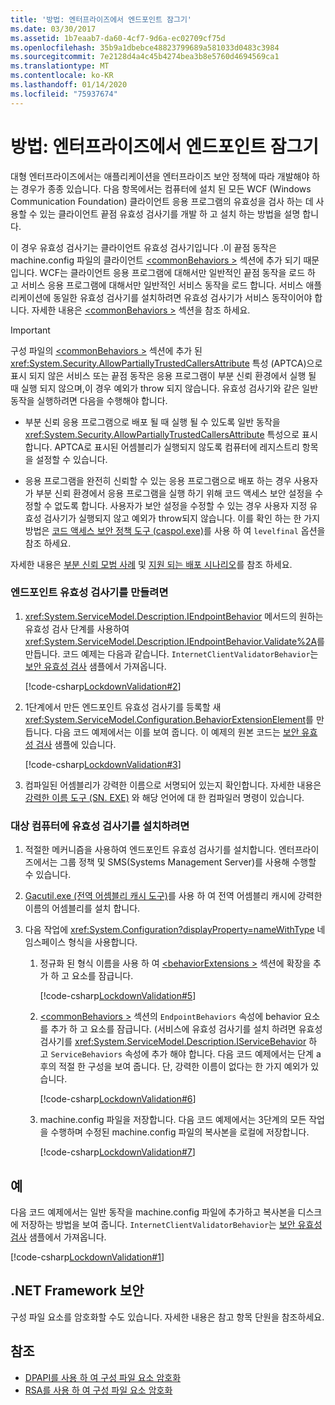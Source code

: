 ```yaml
---
title: '방법: 엔터프라이즈에서 엔드포인트 잠그기'
ms.date: 03/30/2017
ms.assetid: 1b7eaab7-da60-4cf7-9d6a-ec02709cf75d
ms.openlocfilehash: 35b9a1dbebce48823799689a581033d0483c3984
ms.sourcegitcommit: 7e2128d4a4c45b4274bea3b8e5760d4694569ca1
ms.translationtype: MT
ms.contentlocale: ko-KR
ms.lasthandoff: 01/14/2020
ms.locfileid: "75937674"
---
```

# <a name="how-to-lock-down-endpoints-in-the-enterprise"></a>방법: 엔터프라이즈에서 엔드포인트 잠그기

대형 엔터프라이즈에서는 애플리케이션을 엔터프라이즈 보안 정책에 따라 개발해야 하는 경우가 종종 있습니다. 다음 항목에서는 컴퓨터에 설치 된 모든 WCF (Windows Communication Foundation) 클라이언트 응용 프로그램의 유효성을 검사 하는 데 사용할 수 있는 클라이언트 끝점 유효성 검사기를 개발 하 고 설치 하는 방법을 설명 합니다.

이 경우 유효성 검사기는 클라이언트 유효성 검사기입니다 .이 끝점 동작은 machine.config 파일의 클라이언트 [\<commonBehaviors >](../../configure-apps/file-schema/wcf/commonbehaviors.md) 섹션에 추가 되기 때문입니다. WCF는 클라이언트 응용 프로그램에 대해서만 일반적인 끝점 동작을 로드 하 고 서비스 응용 프로그램에 대해서만 일반적인 서비스 동작을 로드 합니다. 서비스 애플리케이션에 동일한 유효성 검사기를 설치하려면 유효성 검사기가 서비스 동작이어야 합니다. 자세한 내용은 [\<commonBehaviors >](../../configure-apps/file-schema/wcf/commonbehaviors.md) 섹션을 참조 하세요.

> [!IMPORTANT]
> 구성 파일의 [\<commonBehaviors >](../../configure-apps/file-schema/wcf/commonbehaviors.md) 섹션에 추가 된 <xref:System.Security.AllowPartiallyTrustedCallersAttribute> 특성 (APTCA)으로 표시 되지 않은 서비스 또는 끝점 동작은 응용 프로그램이 부분 신뢰 환경에서 실행 될 때 실행 되지 않으며,이 경우 예외가 throw 되지 않습니다. 유효성 검사기와 같은 일반 동작을 실행하려면 다음을 수행해야 합니다.
>
> - 부분 신뢰 응용 프로그램으로 배포 될 때 실행 될 수 있도록 일반 동작을 <xref:System.Security.AllowPartiallyTrustedCallersAttribute> 특성으로 표시 합니다. APTCA로 표시된 어셈블리가 실행되지 않도록 컴퓨터에 레지스트리 항목을 설정할 수 있습니다.
>
> - 응용 프로그램을 완전히 신뢰할 수 있는 응용 프로그램으로 배포 하는 경우 사용자가 부분 신뢰 환경에서 응용 프로그램을 실행 하기 위해 코드 액세스 보안 설정을 수정할 수 없도록 합니다. 사용자가 보안 설정을 수정할 수 있는 경우 사용자 지정 유효성 검사기가 실행되지 않고 예외가 throw되지 않습니다. 이를 확인 하는 한 가지 방법은 [코드 액세스 보안 정책 도구 (caspol.exe)](../../tools/caspol-exe-code-access-security-policy-tool.md)를 사용 하 여 `levelfinal` 옵션을 참조 하세요.
>
> 자세한 내용은 [부분 신뢰 모범 사례](../feature-details/partial-trust-best-practices.md) 및 [지원 되는 배포 시나리오](../feature-details/supported-deployment-scenarios.md)를 참조 하세요.

### <a name="to-create-the-endpoint-validator"></a>엔드포인트 유효성 검사기를 만들려면

1. <xref:System.ServiceModel.Description.IEndpointBehavior> 메서드의 원하는 유효성 검사 단계를 사용하여 <xref:System.ServiceModel.Description.IEndpointBehavior.Validate%2A>를 만듭니다. 코드 예제는 다음과 같습니다. `InternetClientValidatorBehavior`는 [보안 유효성 검사](../samples/security-validation.md) 샘플에서 가져옵니다.

    [!code-csharp[LockdownValidation#2](../../../../samples/snippets/csharp/VS_Snippets_CFX/lockdownvalidation/cs/internetclientvalidatorbehavior.cs#2)]

2. 1단계에서 만든 엔드포인트 유효성 검사기를 등록할 새 <xref:System.ServiceModel.Configuration.BehaviorExtensionElement>를 만듭니다. 다음 코드 예제에서는 이를 보여 줍니다. 이 예제의 원본 코드는 [보안 유효성 검사](../samples/security-validation.md) 샘플에 있습니다.

    [!code-csharp[LockdownValidation#3](../../../../samples/snippets/csharp/VS_Snippets_CFX/lockdownvalidation/cs/internetclientvalidatorelement.cs#3)]

3. 컴파일된 어셈블리가 강력한 이름으로 서명되어 있는지 확인합니다. 자세한 내용은 [강력한 이름 도구 (SN. EXE)](../../tools/sn-exe-strong-name-tool.md) 와 해당 언어에 대 한 컴파일러 명령이 있습니다.

### <a name="to-install-the-validator-into-the-target-computer"></a>대상 컴퓨터에 유효성 검사기를 설치하려면

1. 적절한 메커니즘을 사용하여 엔드포인트 유효성 검사기를 설치합니다. 엔터프라이즈에서는 그룹 정책 및 SMS(Systems Management Server)를 사용해 수행할 수 있습니다.

2. [Gacutil.exe (전역 어셈블리 캐시 도구)](../../tools/gacutil-exe-gac-tool.md)를 사용 하 여 전역 어셈블리 캐시에 강력한 이름의 어셈블리를 설치 합니다.

3. 다음 작업에 <xref:System.Configuration?displayProperty=nameWithType> 네임스페이스 형식을 사용합니다.

    1. 정규화 된 형식 이름을 사용 하 여 [\<behaviorExtensions >](../../configure-apps/file-schema/wcf/behaviorextensions.md) 섹션에 확장을 추가 하 고 요소를 잠급니다.

         [!code-csharp[LockdownValidation#5](../../../../samples/snippets/csharp/VS_Snippets_CFX/lockdownvalidation/cs/hostapplication.cs#5)]

    2. [\<commonBehaviors >](../../configure-apps/file-schema/wcf/commonbehaviors.md) 섹션의 `EndpointBehaviors` 속성에 behavior 요소를 추가 하 고 요소를 잠급니다. (서비스에 유효성 검사기를 설치 하려면 유효성 검사기를 <xref:System.ServiceModel.Description.IServiceBehavior> 하 고 `ServiceBehaviors` 속성에 추가 해야 합니다. 다음 코드 예제에서는 단계 a 후의 적절 한 구성을 보여 줍니다. 단, 강력한 이름이 없다는 한 가지 예외가 있습니다.

        [!code-csharp[LockdownValidation#6](../../../../samples/snippets/csharp/VS_Snippets_CFX/lockdownvalidation/cs/hostapplication.cs#6)]

    3. machine.config 파일을 저장합니다. 다음 코드 예제에서는 3단계의 모든 작업을 수행하며 수정된 machine.config 파일의 복사본을 로컬에 저장합니다.

        [!code-csharp[LockdownValidation#7](../../../../samples/snippets/csharp/VS_Snippets_CFX/lockdownvalidation/cs/hostapplication.cs#7)]

## <a name="example"></a>예

다음 코드 예제에서는 일반 동작을 machine.config 파일에 추가하고 복사본을 디스크에 저장하는 방법을 보여 줍니다. `InternetClientValidatorBehavior`는 [보안 유효성 검사](../samples/security-validation.md) 샘플에서 가져옵니다.

[!code-csharp[LockdownValidation#1](../../../../samples/snippets/csharp/VS_Snippets_CFX/lockdownvalidation/cs/hostapplication.cs#1)]

## <a name="net-framework-security"></a>.NET Framework 보안

구성 파일 요소를 암호화할 수도 있습니다. 자세한 내용은 참고 항목 단원을 참조하세요.

## <a name="see-also"></a>참조

- [DPAPI를 사용 하 여 구성 파일 요소 암호화](https://docs.microsoft.com/previous-versions/msp-n-p/ff647398(v=pandp.10))
- [RSA를 사용 하 여 구성 파일 요소 암호화](https://docs.microsoft.com/previous-versions/msp-n-p/ff650304(v=pandp.10))
